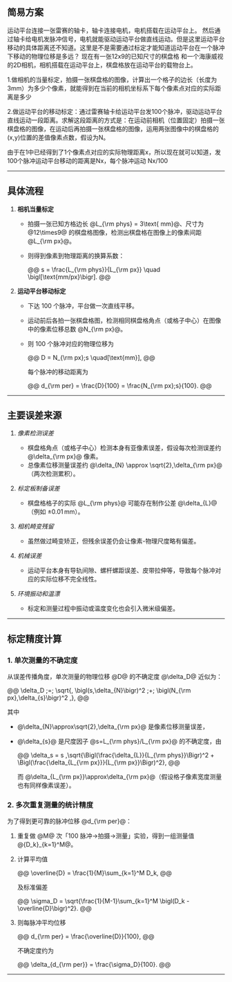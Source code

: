 
## 简易方案

运动平台连接一张雷赛的轴卡，轴卡连接电机，电机搭载在运动平台上。
然后通过轴卡给电机发脉冲信号，电机就能驱动运动平台做直线运动。但是这里运动平台移动的具体距离还不知道。这里是不是需要通过标定才能知道运动平台在一个脉冲下移动的物理位移是多远？
现在有一张12x9的已知尺寸的棋盘格 和一个海康威视的2D相机，相机搭载在运动平台上，棋盘格放在运动平台的载物台上。

1.做相机的当量标定，拍摄一张棋盘格的图像，计算出一个格子的边长（长度为3mm）为多少个像素，就能得到在当前的相机坐标系下每个像素点对应的实际距离是多少

2.做运动平台的移动标定：通过雷赛轴卡给运动平台发100个脉冲，驱动运动平台直线运动一段距离。求解这段距离的方式是：在运动前相机（位置固定）拍摄一张棋盘格的图像，在运动后再拍摄一张棋盘格的图像，运用两张图像中的棋盘格的(x,y)位置的差值像素点数，假设为N。

由于在1中已经得到了1个像素点对应的实际物理距离x，所以现在就可以知道，发100个脉冲运动平台移动的距离是Nx，每个脉冲运动 Nx/100

---

## 具体流程

1. **相机当量标定**

   * 拍摄一张已知方格边长 @L_{\rm phys} = 3\text{ mm}@、尺寸为 @12\times9@ 的棋盘格图像，检测出棋盘格在图像上的像素间距 @L_{\rm px}@。
   * 则得到像素到物理距离的换算系数：

     @@
       s = \frac{L_{\rm phys}}{L_{\rm px}}
       \quad
       \bigl[\text{mm/px}\bigr].
     @@

2. **运动平台移动标定**

   * 下达 100 个脉冲，平台做一次直线平移。
   * 运动前后各拍一张棋盘格图，检测相同棋盘格角点（或格子中心）在图像中的像素位移总数 @N_{\rm px}@。
   * 则 100 个脉冲对应的物理位移为

     @@
       D = N_{\rm px}\;s
       \quad[\text{mm}],
     @@

     每个脉冲的移动距离为

     @@
       d_{\rm per} = \frac{D}{100} = \frac{N_{\rm px}\;s}{100}.
     @@

---

## 主要误差来源

1. *像素检测误差*

   * 棋盘格角点（或格子中心）检测本身有亚像素误差，假设每次检测误差约 @\delta_{\rm px}@ 像素。
   * 总像素位移测量误差约 @\delta_{N} \approx \sqrt{2}\,\delta_{\rm px}@（两次检测累积）。

2. *标定板制备误差*

   * 棋盘格格子的实际 @L_{\rm phys}@ 可能存在制作公差 @\delta_{L}@（例如 ±0.01 mm）。

3. *相机畸变残留*

   * 虽然做过畸变矫正，但残余误差仍会让像素-物理尺度略有偏差。

4. *机械误差*

   * 运动平台本身有导轨间隙、螺杆螺距误差、皮带拉伸等，导致每个脉冲对应的实际位移不完全线性。

5. *环境振动和温漂*

   * 标定和测量过程中振动或温度变化也会引入微米级偏差。

---

## 标定精度计算

### 1. 单次测量的不确定度

从误差传播角度，单次测量的物理位移 @D@ 的不确定度 @\delta_D@ 近似为：

@@
\delta_D
\;=\;
\sqrt{\,
  \bigl(s\,\delta_{N}\bigr)^2
  \;+\;
  \bigl(N_{\rm px}\,\delta_{s}\bigr)^2
\,},
@@

其中

* @\delta_{N}\approx\sqrt{2}\,\delta_{\rm px}@ 是像素位移测量误差，
* @\delta_{s}@ 是尺度因子 @s=L_{\rm phys}/L_{\rm px}@ 的不确定度，由

  @@
    \delta_s
    = s \,\sqrt{\Bigl(\frac{\delta_{L}}{L_{\rm phys}}\Bigr)^2 + \Bigl(\frac{\delta_{L_{\rm px}}}{L_{\rm px}}\Bigr)^2},
  @@

  而 @\delta_{L_{\rm px}}\approx\delta_{\rm px}@（假设格子像素宽度测量也有同样像素误差）。

### 2. 多次重复测量的统计精度

为了得到更可靠的脉冲位移 @d_{\rm per}@：

1. 重复做 @M@ 次「100 脉冲→拍摄→测量」实验，得到一组测量值 @\{D_k\}_{k=1}^M@。

2. 计算平均值

   @@
     \overline{D}
     = \frac{1}{M}\sum_{k=1}^M D_k,
   @@

   及标准偏差

   @@
     \sigma_D
     = \sqrt{\frac{1}{M-1}\sum_{k=1}^M \bigl(D_k - \overline{D}\bigr)^2}.
   @@

3. 则每脉冲平均位移

   @@
     d_{\rm per} = \frac{\overline{D}}{100},
   @@

   不确定度约为

   @@
     \delta_{d_{\rm per}}
     = \frac{\sigma_D}{100}.
   @@

---


